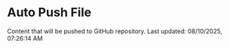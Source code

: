 # Auto Push File

Content that will be pushed to GitHub repository.
Last updated: 08/10/2025, 07:26:14 AM